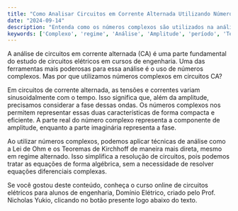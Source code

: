 ```yaml
---
title: "Como Analisar Circuitos em Corrente Alternada Utilizando Números Complexos?"
date: "2024-09-14"
description: "Entenda como os números complexos são utilizados na análise de circuitos em corrente alternada."
keywords: ['Complexo', 'regime', 'Análise', 'Amplitude', 'período', 'Teorema']
---
```


A análise de circuitos em corrente alternada (CA) é uma parte fundamental do estudo de circuitos elétricos em cursos de engenharia. Uma das ferramentas mais poderosas para essa análise é o uso de números complexos. Mas por que utilizamos números complexos em circuitos CA?

Em circuitos de corrente alternada, as tensões e correntes variam sinusoidalmente com o tempo. Isso significa que, além da amplitude, precisamos considerar a fase dessas ondas. Os números complexos nos permitem representar essas duas características de forma compacta e eficiente. A parte real do número complexo representa a componente de amplitude, enquanto a parte imaginária representa a fase.

Ao utilizar números complexos, podemos aplicar técnicas de análise como a Lei de Ohm e os Teoremas de Kirchhoff de maneira mais direta, mesmo em regime alternado. Isso simplifica a resolução de circuitos, pois podemos tratar as equações de forma algébrica, sem a necessidade de resolver equações diferenciais complexas.

Se você gostou deste conteúdo, conheça o curso online de circuitos elétricos para alunos de engenharia, Domínio Elétrico, criado pelo Prof. Nicholas Yukio, clicando no botão presente logo abaixo do texto.